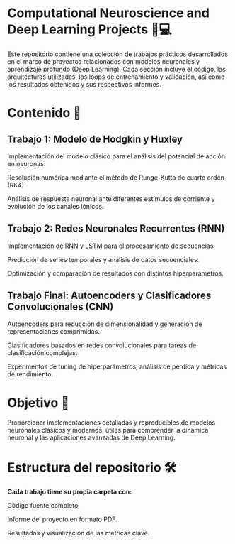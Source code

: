 # Computational Neuroscience and Deep Learning Projects 🧠💻
Este repositorio contiene una colección de trabajos prácticos desarrollados en el marco de proyectos relacionados con modelos neuronales y aprendizaje profundo (Deep Learning). Cada sección incluye el código, las arquitecturas utilizadas, los loops de entrenamiento y validación, así como los resultados obtenidos y sus respectivos informes.

# Contenido 📂


## Trabajo 1: Modelo de Hodgkin y Huxley

Implementación del modelo clásico para el análisis del potencial de acción en neuronas.

Resolución numérica mediante el método de Runge-Kutta de cuarto orden (RK4).

Análisis de respuesta neuronal ante diferentes estímulos de corriente y evolución de los canales iónicos.


## Trabajo 2: Redes Neuronales Recurrentes (RNN)

Implementación de RNN y LSTM para el procesamiento de secuencias.

Predicción de series temporales y análisis de datos secuenciales.

Optimización y comparación de resultados con distintos hiperparámetros.


## Trabajo Final: Autoencoders y Clasificadores Convolucionales (CNN)

Autoencoders para reducción de dimensionalidad y generación de representaciones comprimidas.

Clasificadores basados en redes convolucionales para tareas de clasificación complejas.

Experimentos de tuning de hiperparámetros, análisis de pérdida y métricas de rendimiento.

# Objetivo 🎯
Proporcionar implementaciones detalladas y reproducibles de modelos neuronales clásicos y modernos, útiles para comprender la dinámica neuronal y las aplicaciones avanzadas de Deep Learning.

# Estructura del repositorio 🛠️
**Cada trabajo tiene su propia carpeta con:**

Código fuente completo.

Informe del proyecto en formato PDF.

Resultados y visualización de las métricas clave.
